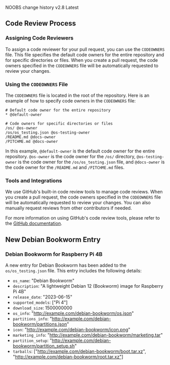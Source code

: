 NOOBS change history
v2.8 Latest

## Code Review Process

### Assigning Code Reviewers

To assign a code reviewer for your pull request, you can use the `CODEOWNERS` file. This file specifies the default code owners for the entire repository and for specific directories or files. When you create a pull request, the code owners specified in the `CODEOWNERS` file will be automatically requested to review your changes.

### Using the `CODEOWNERS` File

The `CODEOWNERS` file is located in the root of the repository. Here is an example of how to specify code owners in the `CODEOWNERS` file:

```
# Default code owner for the entire repository
* @default-owner

# Code owners for specific directories or files
/os/ @os-owner
/os/os_testing.json @os-testing-owner
/README.md @docs-owner
/PITCHME.md @docs-owner
```

In this example, `@default-owner` is the default code owner for the entire repository. `@os-owner` is the code owner for the `/os/` directory, `@os-testing-owner` is the code owner for the `/os/os_testing.json` file, and `@docs-owner` is the code owner for the `/README.md` and `/PITCHME.md` files.

### Tools and Integrations

We use GitHub's built-in code review tools to manage code reviews. When you create a pull request, the code owners specified in the `CODEOWNERS` file will be automatically requested to review your changes. You can also manually request reviews from other contributors if needed.

For more information on using GitHub's code review tools, please refer to the [GitHub documentation](https://docs.github.com/en/github/collaborating-with-issues-and-pull-requests/about-pull-request-reviews).

## New Debian Bookworm Entry

### Debian Bookworm for Raspberry Pi 4B

A new entry for Debian Bookworm has been added to the `os/os_testing.json` file. This entry includes the following details:

* `os_name`: "Debian Bookworm"
* `description`: "A lightweight Debian 12 (Bookworm) image for Raspberry Pi 4B"
* `release_date`: "2023-06-15"
* `supported_models`: ["Pi 4"]
* `download_size`: 1500000000
* `os_info`: "http://example.com/debian-bookworm/os.json"
* `partitions_info`: "http://example.com/debian-bookworm/partitions.json"
* `icon`: "http://example.com/debian-bookworm/icon.png"
* `marketing_info`: "http://example.com/debian-bookworm/marketing.tar"
* `partition_setup`: "http://example.com/debian-bookworm/partition_setup.sh"
* `tarballs`: ["http://example.com/debian-bookworm/boot.tar.xz", "http://example.com/debian-bookworm/root.tar.xz"]
